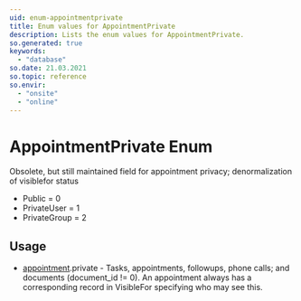 ```yaml
---
uid: enum-appointmentprivate
title: Enum values for AppointmentPrivate
description: Lists the enum values for AppointmentPrivate.
so.generated: true
keywords:
  - "database"
so.date: 21.03.2021
so.topic: reference
so.envir:
  - "onsite"
  - "online"
---
```


# AppointmentPrivate Enum

Obsolete, but still maintained field for appointment privacy; denormalization of visiblefor status

* Public = 0
* PrivateUser = 1
* PrivateGroup = 2

## Usage

* [appointment](../appointment.md).private - Tasks, appointments, followups, phone calls; and documents (document_id != 0). An appointment always has a corresponding record in VisibleFor specifying who may see this. 
